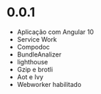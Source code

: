 # 0.0.1

- Aplicação com Angular 10
- Service Work
- Compodoc
- BundleAnalizer
- lighthouse
- Gzip e brotli
- Aot e Ivy
- Webworker habilitado
